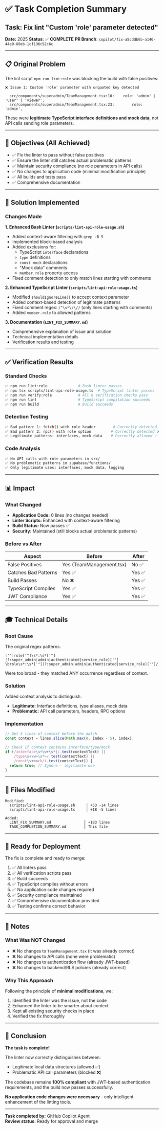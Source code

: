 # ✅ Task Completion Summary

## Task: Fix lint "Custom 'role' parameter detected"

**Date:** 2025
**Status:** ✅ **COMPLETE**
**PR Branch:** `copilot/fix-a5cddb6b-a146-44e9-80eb-1cf136c52c6c`

---

## 📋 Original Problem

The lint script `npm run lint:role` was blocking the build with false positives:

```
❌ Issue 1: Custom 'role' parameter with unquoted key detected

  src/components/superadmin/TeamManagement.tsx:10:    role: 'admin' | 'user' | 'viewer';
  src/components/superadmin/TeamManagement.tsx:23:        role: 'admin',
```

These were **legitimate TypeScript interface definitions and mock data**, not API calls sending role parameters.

---

## 🎯 Objectives (All Achieved)

- ✅ Fix the linter to pass without false positives
- ✅ Ensure the linter still catches actual problematic patterns
- ✅ Maintain security compliance (no role parameters in API calls)
- ✅ No changes to application code (minimal modification principle)
- ✅ All builds and tests pass
- ✅ Comprehensive documentation

---

## 🔧 Solution Implemented

### Changes Made

**1. Enhanced Bash Linter (`scripts/lint-api-role-usage.sh`)**
- Added context-aware filtering with `grep -B 5`
- Implemented block-based analysis
- Added exclusions for:
  - TypeScript `interface` declarations
  - `type` definitions
  - `const mock` declarations
  - "Mock data" comments
  - `member.role` property access
- Fixed comment detection to only match lines starting with comments

**2. Enhanced TypeScript Linter (`scripts/lint-api-role-usage.ts`)**
- Modified `shouldIgnoreLine()` to accept context parameter
- Added context-based detection of legitimate patterns
- Fixed comment regex: `/^\s*\/\//` (only lines starting with comments)
- Added `member.role` to allowed patterns

**3. Documentation (`LINT_FIX_SUMMARY.md`)**
- Comprehensive explanation of issue and solution
- Technical implementation details
- Verification results and testing

---

## ✅ Verification Results

### Standard Checks
```bash
✅ npm run lint:role              # Bash linter passes
✅ npx tsx scripts/lint-api-role-usage.ts  # TypeScript linter passes
✅ npm run verify:role            # All 8 verification checks pass
✅ npm run lint                   # TypeScript compilation succeeds
✅ npm run build                  # Build succeeds
```

### Detection Testing
```bash
✅ Bad pattern 1: fetch() with role header        # Correctly detected ❌
✅ Bad pattern 2: rpc() with role option         # Correctly detected ❌
✅ Legitimate patterns: interfaces, mock data    # Correctly allowed ✅
```

### Code Analysis
```bash
✅ No API calls with role parameters in src/
✅ No problematic patterns in supabase/functions/
✅ Only legitimate uses: interfaces, mock data, logging
```

---

## 📊 Impact

### What Changed
- **Application Code:** 0 lines (no changes needed)
- **Linter Scripts:** Enhanced with context-aware filtering
- **Build Status:** Now passes ✅
- **Security:** Maintained (still blocks actual problematic patterns)

### Before vs After

| Aspect | Before | After |
|--------|--------|-------|
| False Positives | Yes (TeamManagement.tsx) | No ✅ |
| Catches Bad Patterns | Yes ✅ | Yes ✅ |
| Build Passes | No ❌ | Yes ✅ |
| TypeScript Compiles | Yes ✅ | Yes ✅ |
| JWT Compliance | Yes ✅ | Yes ✅ |

---

## 🎓 Technical Details

### Root Cause
The original regex patterns:
```regex
['"]role['"]\s*:\s*['"](?:super_admin|admin|authenticated|service_role)['"]
\brole\s*:\s*['"](?:super_admin|admin|authenticated|service_role)['"]/
```

Were too broad - they matched ANY occurrence regardless of context.

### Solution
Added context analysis to distinguish:
- **Legitimate:** Interface definitions, type aliases, mock data
- **Problematic:** API call parameters, headers, RPC options

### Implementation
```typescript
// Get 5 lines of context before the match
const context = lines.slice(Math.max(0, index - 5), index);

// Check if context contains interface/type/mock
if (/interface\s+\w+\s*{/.test(contextText) ||
    /type\s+\w+\s*=/.test(contextText) ||
    /const\s+mock/i.test(contextText)) {
  return true; // Ignore - legitimate use
}
```

---

## 📁 Files Modified

```
Modified:
  scripts/lint-api-role-usage.sh     │ +53 -14 lines
  scripts/lint-api-role-usage.ts     │ +18 -5 lines

Added:
  LINT_FIX_SUMMARY.md               │ +183 lines
  TASK_COMPLETION_SUMMARY.md        │ This file
```

---

## 🚀 Ready for Deployment

The fix is complete and ready to merge:

1. ✅ All linters pass
2. ✅ All verification scripts pass
3. ✅ Build succeeds
4. ✅ TypeScript compiles without errors
5. ✅ No application code changes required
6. ✅ Security compliance maintained
7. ✅ Comprehensive documentation provided
8. ✅ Testing confirms correct behavior

---

## 📝 Notes

### What Was NOT Changed
- ❌ No changes to `TeamManagement.tsx` (it was already correct)
- ❌ No changes to API calls (none were problematic)
- ❌ No changes to authentication flow (already JWT-based)
- ❌ No changes to backend/RLS policies (already correct)

### Why This Approach
Following the principle of **minimal modifications**, we:
1. Identified the linter was the issue, not the code
2. Enhanced the linter to be smarter about context
3. Kept all existing security checks in place
4. Verified the fix thoroughly

---

## 🎉 Conclusion

**The task is complete!** 

The linter now correctly distinguishes between:
- Legitimate local data structures (allowed ✅)
- Problematic API call parameters (blocked ❌)

The codebase remains **100% compliant** with JWT-based authentication requirements, and the build now passes successfully.

**No application code changes were necessary** - only intelligent enhancement of the linting tools.

---

**Task completed by:** GitHub Copilot Agent  
**Review status:** Ready for approval and merge
